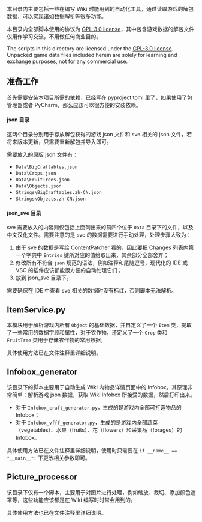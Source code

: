本目录内主要包括一些在编写 Wiki 时能用到的自动化工具，通过读取游戏的解包数据，可以实现诸如数据解析等很多功能。

本目录内全部脚本使用的协议为 [GPL-3.0 license](LICENSE)，其中包含游戏数据的解包文件仅用作学习交流，不用做任何商业目的。

The scripts in this directory are licensed under the [GPL-3.0 license](LICENSE). Unpacked game data files included herein are solely for learning and exchange purposes, not for any commercial use.

## 准备工作

首先需要安装本项目所需的依赖，已经写在 pyproject.toml 里了，如果使用了包管理器或者 PyCharm，那么应该可以很方便的安装依赖。

#### json 目录

这两个目录分别用于存放解包获得的游戏 json 文件和 sve 相关的 json 文件，若将来版本更新，只需要重新解包并导入即可。

需要放入的原版 json 文件有：
- `Data\BigCraftables.json`
- `Data\Crops.json`
- `Data\FruitTrees.json`
- `Data\Objects.json`
- `Strings\BigCraftables.zh-CN.json`
- `Strings\Objects.zh-CN.json`

#### json_sve 目录

sve 需要放入的内容则仅包括上面列出来的前四个位于 `Data` 目录下的文件，以及中文汉化文件。需要注意的是 sve 的数据需要进行手动处理，处理步骤大致为：

1. 由于 sve 的数据是写给 ContentPatcher 看的，因此要把 Changes 列表内第一个字典中 `Entries` 键所对应的值给取出来，其余部分全部舍弃；
2. 修改所有不符合 `json` 规范的语法，例如注释和尾随逗号，现代化的 IDE 或 VSC 的插件应该都能很方便的自动处理它们；
3. 放到 json_sve 目录下。

需要确保在 IDE 中查看 sve 相关的数据时没有标红，否则脚本无法解析。

## ItemService.py

本模块用于解析游戏内所有 `Object` 的基础数据，并自定义了一个 `Item` 类，提取了一些常用的数据字段和属性，对于农作物，还定义了一个 `Crop` 类和 ` FruitTree` 类用于存储农作物的常用数据。

具体使用方法已在文件注释里详细说明。

## Infobox_generator

该目录下的脚本主要用于自动生成 Wiki 内物品详情页面中的 Infobox。其原理非常简单：解析游戏 json 数据，获取 Wiki Infobox 所接受的数据，然后打印出来。

- 对于 `Infobox_craft_generator.py`，生成的是游戏内全部可打造物品的 Infobox；
- 对于 `Infobox_vfff_generator.py`，生成的是游戏内全部蔬菜（vegetables）、水果（fruits）、花（flowers）和采集品（forages）的 Infobox。

具体使用方法已在文件注释里详细说明，使用时只需要在 `if __name__ == "__main__":` 下更改相关参数即可。

## Picture_processor

该目录下仅有一个脚本，主要用于对图片进行处理，例如缩放、裁切、添加颜色遮罩等，这些功能应该都是在 Wiki 编写时时常会用到的。

具体使用方法也已在文件注释里详细说明。